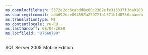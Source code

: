 ```yaml
---
ms.openlocfilehash: 5372e2dc6cabdd8c60c2362efe313337f3da9180
ms.sourcegitcommit: ad4d92dce894592a259721a1571b1d8736abacdb
ms.translationtype: MT
ms.contentlocale: ru-RU
ms.lasthandoff: 08/04/2020
ms.locfileid: "87668790"
---
```

SQL Server 2005 Mobile Edition
